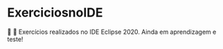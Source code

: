# ExerciciosnoIDE
:file_folder: :bookmark_tabs: Exercícios realizados no IDE Eclipse 2020. Ainda em aprendizagem e teste! 

